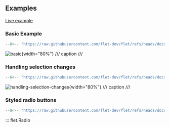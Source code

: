 ## Examples

[Live example](https://flet-controls-gallery.fly.dev/input/radio)

### Basic Example

```python
--8<-- "https://raw.githubusercontent.com/flet-dev/flet/refs/heads/docs/fix-links/sdk/python/examples/controls/radio/basic.py"
```

![basic](https://raw.githubusercontent.com/flet-dev/flet/docs/fix-links/sdk/python/examples/controls/radio/media/basic.gif){width="80%"}
/// caption
///


### Handling selection changes

```python
--8<-- "https://raw.githubusercontent.com/flet-dev/flet/refs/heads/docs/fix-links/sdk/python/examples/controls/radio/handling-selection-changes.py"
```

![handling-selection-changes](https://raw.githubusercontent.com/flet-dev/flet/docs/fix-links/sdk/python/examples/controls/radio/media/handling-selection-changes.gif){width="80%"}
/// caption
///

### Styled radio buttons

```python
--8<-- "https://raw.githubusercontent.com/flet-dev/flet/refs/heads/docs/fix-links/sdk/python/examples/controls/radio/styled.py"
```

::: flet.Radio
